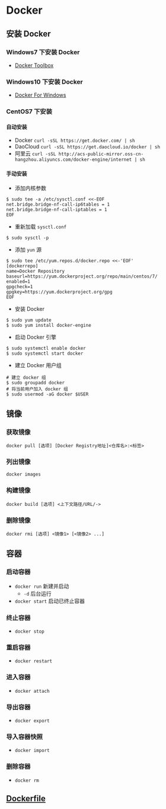 # Docker

## 安装 Docker

### Windows7 下安装 Docker

- [Docker Toolbox](https://www.docker.com/products/docker-toolbox)

### Windows10 下安装 Docker

- [Docker For Windows](https://www.docker.com/docker-windows)

### CentOS7 下安装

#### 自动安装

- Docker `curl -sSL https://get.docker.com/ | sh`
- DaoCloud `curl -sSL https://get.daocloud.io/docker | sh`
- 阿里云 `curl -sSL http://acs-public-mirror.oss-cn-hangzhou.aliyuncs.com/docker-engine/internet | sh`

#### 手动安装

- 添加内核参数
```shell
$ sudo tee -a /etc/sysctl.conf <<-EOF
net.bridge.bridge-nf-call-ip6tables = 1
net.bridge.bridge-nf-call-iptables = 1
EOF
```
- 重新加载 `sysctl.conf`
```shell
$ sudo sysctl -p
```
- 添加 `yun` 源
```shell
$ sudo tee /etc/yum.repos.d/docker.repo <<-'EOF'
[dockerrepo]
name=Docker Repository
baseurl=https://yum.dockerproject.org/repo/main/centos/7/
enabled=1
gpgcheck=1
gpgkey=https://yum.dockerproject.org/gpg
EOF
```
- 安装 Docker
```shell
$ sudo yum update
$ sudo yum install docker-engine
```
- 启动 Docker 引擎
```shell
$ sudo systemctl enable docker
$ sudo systemctl start docker
```
- 建立 Docker 用户组
```shell
# 建立 docker 组
$ sudo groupadd docker
# 将当前用户加入 docker 组
$ sudo usermod -aG docker $USER
```

## 镜像

### 获取镜像

```shell
docker pull [选项] [Docker Registry地址]<仓库名>:<标签>
```

### 列出镜像

```shell
docker images
```

### 构建镜像

```shell
docker build [选项] <上下文路径/URL/->
```

### 删除镜像

```shell
docker rmi [选项] <镜像1> [<镜像2> ...]
```

## 容器

### 启动容器

- `docker run` 新建并启动
  - `-d` 后台运行
- `docker start` 启动已终止容器

### 终止容器

- `docker stop`

### 重启容器

- `docker restart`

### 进入容器

- `docker attach`

### 导出容器

- `docker export`

### 导入容器快照

- `docker import`

### 删除容器

- `docker rm`

## [Dockerfile](Dockerfile.md)
